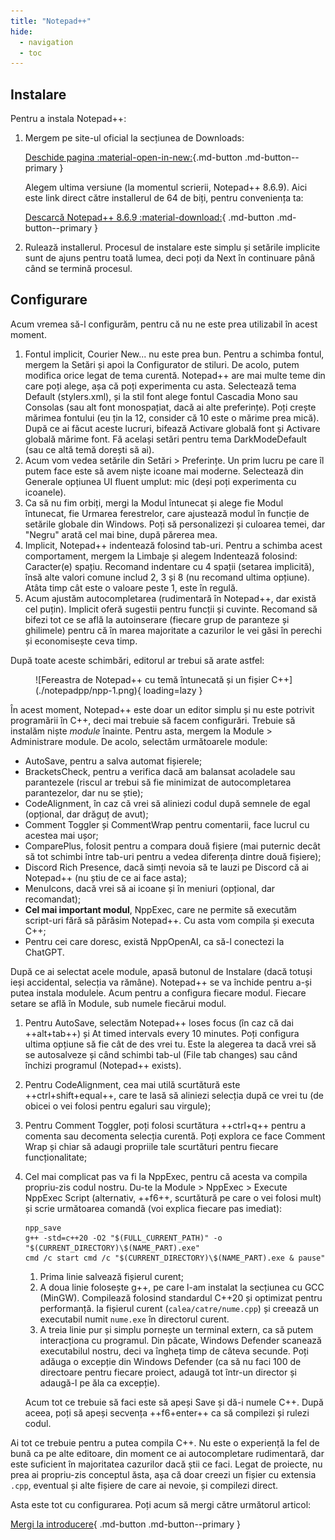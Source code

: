 ```yaml
---
title: "Notepad++"
hide:
  - navigation
  - toc
---
```


## Instalare 

Pentru a instala Notepad++:

1. Mergem pe site-ul oficial la secțiunea de Downloads:

    [Deschide pagina :material-open-in-new:](https://notepad-plus-plus.org/downloads/){.md-button .md-button--primary }

    Alegem ultima versiune (la momentul scrierii, Notepad++ 8.6.9). Aici este
    link direct către installerul de 64 de biți, pentru conveniența ta:

    [Descarcă Notepad++ 8.6.9 :material-download:](https://github.com/notepad-plus-plus/notepad-plus-plus/releases/download/v8.6.9/npp.8.6.9.Installer.x64.exe){ .md-button .md-button--primary }

2. Rulează installerul. Procesul de instalare este simplu și setările implicite
   sunt de ajuns pentru toată lumea, deci poți da Next în continuare până când
   se termină procesul.

## Configurare

Acum vremea să-l configurăm, pentru că nu ne este prea utilizabil în acest
moment.

1. Fontul implicit, Courier New... nu este prea bun. Pentru a schimba fontul,
   mergem la Setări și apoi la Configurator de stiluri. De acolo, putem modifica
   orice legat de tema curentă. Notepad++ are mai multe teme din care poți
   alege, așa că poți experimenta cu asta. Selectează tema Default
   (stylers.xml), și la stil font alege fontul Cascadia Mono sau Consolas (sau
   alt font monospațiat, dacă ai alte preferințe). Poți crește mărimea fontului
   (eu țin la 12, consider că 10 este o mărime prea mică). După ce ai făcut
   aceste lucruri, bifează Activare globală font și Activare globală mărime
   font. Fă același setări pentru tema DarkModeDefault (sau ce altă temă dorești
   să ai).
2. Acum vom vedea setările din Setări > Preferințe. Un prim lucru pe care îl
   putem face este să avem niște icoane mai moderne. Selectează din Generale
   opțiunea UI fluent umplut: mic (deși poți experimenta cu icoanele).
3. Ca să nu fim orbiți, mergi la Modul întunecat și alege fie Modul întunecat,
   fie Urmarea ferestrelor, care ajustează modul în funcție de setările globale
   din Windows. Poți să personalizezi și culoarea temei, dar "Negru" arată cel
   mai bine, după părerea mea.
4. Implicit, Notepad++ indentează folosind tab-uri. Pentru a schimba acest
   comportament, mergem la Limbaje și alegem Indentează folosind: Caracter(e)
   spațiu. Recomand indentare cu 4 spații (setarea implicită), însă alte valori
   comune includ 2, 3 și 8 (nu recomand ultima opțiune). Atâta timp cât este o
   valoare peste 1, este în regulă.
5. Acum ajustăm autocompletarea (rudimentară în Notepad++, dar există cel
   puțin). Implicit oferă sugestii pentru funcții și cuvinte. Recomand să bifezi
   tot ce se află la autoinserare (fiecare grup de paranteze și ghilimele)
   pentru că în marea majoritate a cazurilor le vei găsi în perechi și
   economisește ceva timp.

După toate aceste schimbări, editorul ar trebui să arate astfel:

<figure markdown="span">
![Fereastra de Notepad++ cu temă întunecată și un fișier C++](./notepadpp/npp-1.png){ loading=lazy }
</figure>

În acest moment, Notepad++ este doar un editor simplu și nu este potrivit
programării în C++, deci mai trebuie să facem configurări. Trebuie să instalăm
niște _module_ înainte. Pentru asta, mergem la Module > Administrare module. De
acolo, selectăm următoarele module:

- AutoSave, pentru a salva automat fișierele;
- BracketsCheck, pentru a verifica dacă am balansat acoladele sau parantezele
  (riscul ar trebui să fie minimizat de autocompletarea parantezelor, dar nu se
  știe);
- CodeAlignment, în caz că vrei să aliniezi codul după semnele de egal
  (opțional, dar drăguț de avut);
- Comment Toggler și CommentWrap pentru comentarii, face lucrul cu acestea mai
  ușor;
- ComparePlus, folosit pentru a compara două fișiere (mai puternic decât să tot
  schimbi între tab-uri pentru a vedea diferența dintre două fișiere);
- Discord Rich Presence, dacă simți nevoia să te lauzi pe Discord că ai
  Notepad++ (nu știu de ce ai face asta);
- MenuIcons, dacă vrei să ai icoane și în meniuri (opțional, dar recomandat);
- **Cel mai important modul**, NppExec, care ne permite să executăm script-uri
  fără să părăsim Notepad++. Cu asta vom compila și executa C++;
- Pentru cei care doresc, există NppOpenAI, ca să-l conectezi la ChatGPT.

După ce ai selectat acele module, apasă butonul de Instalare (dacă totuși ieși
accidental, selecția va rămâne). Notepad++ se va închide pentru a-și putea
instala modulele. Acum pentru a configura fiecare modul. Fiecare setare se află
în Module, sub numele fiecărui modul.

1. Pentru AutoSave, selectăm Notepad++ loses focus (în caz că dai ++alt+tab++)
   și At timed intervals every 10 minutes. Poți configura ultima opțiune să fie
   cât de des vrei tu. Este la alegerea ta dacă vrei să se autosalveze și când
   schimbi tab-ul (File tab changes) sau când închizi programul (Notepad++
   exists).
2. Pentru CodeAlignment, cea mai utilă scurtătură este ++ctrl+shift+equal++,
   care te lasă să aliniezi selecția după ce vrei tu (de obicei o vei folosi
   pentru egaluri sau virgule);
3. Pentru Comment Toggler, poți folosi scurtătura ++ctrl+q++ pentru a comenta
   sau decomenta selecția curentă. Poți explora ce face Comment Wrap și chiar să
   adaugi propriile tale scurtături pentru fiecare funcționalitate;
4. Cel mai complicat pas va fi la NppExec, pentru că acesta va compila
   propriu-zis codul nostru. Du-te la Module > NppExec > Execute NppExec Script
   (alternativ, ++f6++, scurtătură pe care o vei folosi mult) și scrie
   următoarea comandă (voi explica fiecare pas imediat):

    ```batch
    npp_save
    g++ -std=c++20 -O2 "$(FULL_CURRENT_PATH)" -o "$(CURRENT_DIRECTORY)\$(NAME_PART).exe"
    cmd /c start cmd /c "$(CURRENT_DIRECTORY)\$(NAME_PART).exe & pause"
    ```

    1. Prima linie salvează fișierul curent;
    2. A doua linie folosește g++, pe care l-am instalat la secțiunea cu GCC
       (MinGW). Compilează folosind standardul C++20 și optimizat pentru
       performanță. Ia fișierul curent (`calea/catre/nume.cpp`) și creează un
       executabil numit `nume.exe` în directorul curent.
    3. A treia linie pur și simplu pornește un terminal extern, ca să putem
       interacționa cu programul. Din păcate, Windows Defender scanează
       executabilul nostru, deci va îngheța timp de câteva secunde. Poți adăuga
       o excepție din Windows Defender (ca să nu faci 100 de directoare pentru
       fiecare proiect, adaugă tot într-un director și adaugă-l pe ăla ca
       excepție).

    Acum tot ce trebuie să faci este să apeși Save și dă-i numele C++. După
    aceea, poți să apeși secvența ++f6+enter++ ca să compilezi și rulezi codul.

Ai tot ce trebuie pentru a putea compila C++. Nu este o experiență la fel de
bună ca pe alte editoare, din moment ce ai autocompletare rudimentară, dar este
suficient în majoritatea cazurilor dacă știi ce faci. Legat de proiecte, nu prea
ai propriu-zis conceptul ăsta, așa că doar creezi un fișier cu extensia `.cpp`,
eventual și alte fișiere de care ai nevoie, și compilezi direct.

Asta este tot cu configurarea. Poți acum să mergi către următorul articol:

[Mergi la introducere](./../../intro.md){ .md-button .md-button--primary }

